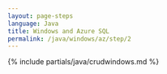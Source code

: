 ```yaml
---
layout: page-steps
language: Java
title: Windows and Azure SQL
permalink: /java/windows/az/step/2
---
```


{% include partials/java/crudwindows.md %}
